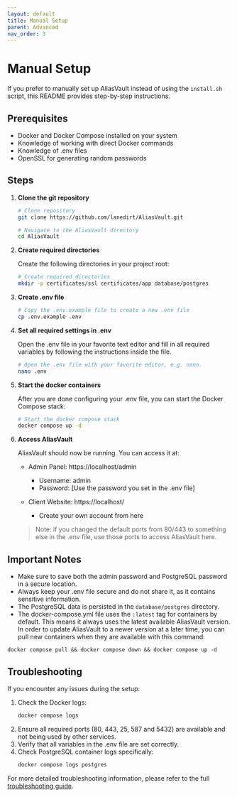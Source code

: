 ```yaml
---
layout: default
title: Manual Setup
parent: Advanced
nav_order: 3
---
```


# Manual Setup

If you prefer to manually set up AliasVault instead of using the `install.sh` script, this README provides step-by-step instructions.

## Prerequisites

- Docker and Docker Compose installed on your system
- Knowledge of working with direct Docker commands
- Knowledge of .env files
- OpenSSL for generating random passwords

## Steps

1. **Clone the git repository**
   ```bash
   # Clone repository
   git clone https://github.com/lanedirt/AliasVault.git

   # Navigate to the AliasVault directory
   cd AliasVault
   ```

1. **Create required directories**

   Create the following directories in your project root:
   ```bash
   # Create required directories
   mkdir -p certificates/ssl certificates/app database/postgres
   ```

2. **Create .env file**

   ```bash
   # Copy the .env.example file to create a new .env file
   cp .env.example .env
   ```

3. **Set all required settings in .env**

   Open the .env file in your favorite text editor and fill in all required variables
   by following the instructions inside the file.

   ```bash
   # Open the .env file with your favorite editor, e.g. nano.
   nano .env
   ```

4. **Start the docker containers**

   After you are done configuring your .env file, you can start the Docker Compose stack:
   ```bash
   # Start the docker compose stack
   docker compose up -d
   ```

5. **Access AliasVault**

    AliasVault should now be running. You can access it at:

    - Admin Panel: https://localhost/admin
        - Username: admin
        - Password: [Use the password you set in the .env file]

    - Client Website: https://localhost/
        - Create your own account from here

   > Note: if you changed the default ports from 80/443 to something else in the .env file, use those ports to access AliasVault here.

## Important Notes

- Make sure to save both the admin password and PostgreSQL password in a secure location.
- Always keep your .env file secure and do not share it, as it contains sensitive information.
- The PostgreSQL data is persisted in the `database/postgres` directory.
- The docker-compose.yml file uses the `:latest` tag for containers by default. This means it always uses the latest available AliasVault version. In order to update AliasVault to a newer version at a later time, you can pull new containers when they are available with this command:
```
docker compose pull && docker compose down && docker compose up -d
```

## Troubleshooting
If you encounter any issues during the setup:

1. Check the Docker logs:
   ```bash
   docker compose logs
   ```
2. Ensure all required ports (80, 443, 25, 587 and 5432) are available and not being used by other services.
3. Verify that all variables in the .env file are set correctly.
4. Check PostgreSQL container logs specifically:
   ```bash
   docker compose logs postgres
   ```

For more detailed troubleshooting information, please refer to the full [troubleshooting guide](../troubleshooting.md).
